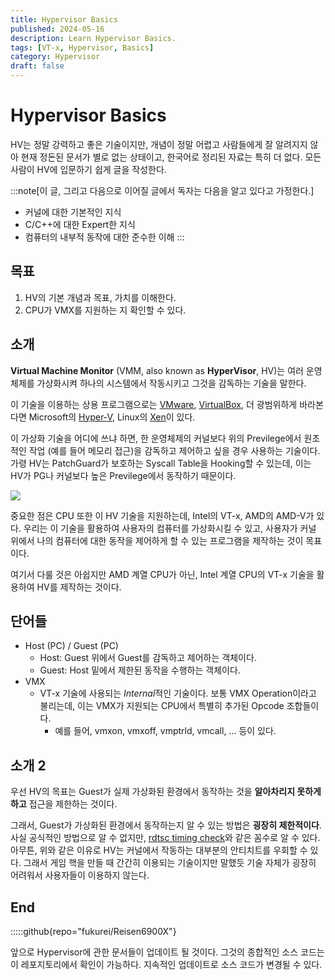 ```yaml
---
title: Hypervisor Basics
published: 2024-05-16
description: Learn Hypervisor Basics.
tags: [VT-x, Hypervisor, Basics]
category: Hypervisor
draft: false
---
```


# Hypervisor Basics

HV는 정말 강력하고 좋은 기술이지만, 개념이 정말 어렵고 사람들에게 잘 알려지지 않아 현재 정돈된 문서가 별로 없는 상태이고, 한국어로 정리된 자료는 특히 더 없다. 모든 사람이 HV에 입문하기 쉽게 글을 작성한다.

:::note[이 글, 그리고 다음으로 이어질 글에서 독자는 다음을 알고 있다고 가정한다.]
+ 커널에 대한 기본적인 지식
+ C/C++에 대한 Expert한 지식
+ 컴퓨터의 내부적 동작에 대한 준수한 이해
:::

## 목표

1. HV의 기본 개념과 목표, 가치를 이해한다.
2. CPU가 VMX를 지원하는 지 확인할 수 있다.

## 소개

**Virtual Machine Monitor** (VMM, also known as **HyperVisor**, HV)는 여러 운영 체제를 가상화시켜 하나의 시스템에서 작동시키고 그것을 감독하는 기술을 말한다.

이 기술을 이용하는 상용 프로그램으로는 [VMware](https://www.vmware.com/), [VirtualBox](https://www.virtualbox.org/), 더 광범위하게 바라본다면 Microsoft의 [Hyper-V](https://learn.microsoft.com/ko-kr/virtualization/hyper-v-on-windows/about/), Linux의 [Xen](https://xenproject.org/)이 있다.

이 가상화 기술을 어디에 쓰냐 하면, 한 운영체제의 커널보다 위의 Previlege에서 원초적인 작업 (예를 들어 메모리 접근)을 감독하고 제어하고 싶을 경우 사용하는 기술이다. 가령 HV는 PatchGuard가 보호하는 Syscall Table을 Hooking할 수 있는데, 이는 HV가 PG나 커널보다 높은 Previlege에서 동작하기 때문이다.

<img src="/hypervisor-basics/ring.webp">

중요한 점은 CPU 또한 이 HV 기술을 지원하는데, Intel의 VT-x, AMD의 AMD-V가 있다. 우리는 이 기술을 활용하여 사용자의 컴퓨터를 가상화시킬 수 있고, 사용자가 커널 위에서 나의 컴퓨터에 대한 동작을 제어하게 할 수 있는 프로그램을 제작하는 것이 목표이다.

여기서 다룰 것은 아쉽지만 AMD 계열 CPU가 아닌, Intel 계열 CPU의 VT-x 기술을 활용하여 HV를 제작하는 것이다.

## 단어들

+ Host (PC) / Guest (PC)
	+ Host: Guest 위에서 Guest를 감독하고 제어하는 객체이다.
	+ Guest: Host 밑에서 제한된 동작을 수행하는 객체이다.
+ VMX
	+ VT-x 기술에 사용되는 *Internal*적인 기술이다. 보통 VMX Operation이라고 불리는데, 이는 VMX가 지원되는 CPU에서 특별히 추가된 Opcode 조합들이다.
		+ 예를 들어, vmxon, vmxoff, vmptrld, vmcall, ... 등이 있다.


## 소개 2

우선 HV의 목표는 Guest가 실제 가상화된 환경에서 동작하는 것을 **알아차리지 못하게 하고** 접근을 제한하는 것이다.

그래서, Guest가 가상화된 환경에서 동작하는지 알 수 있는 방법은 **굉장히 제한적이다**. 사실 공식적인 방법으로 알 수 없지만, [rdtsc timing check](https://secret.club/2020/01/12/battleye-hypervisor-detection.html)와 같은 꼼수로 알 수 있다. 아무튼, 위와 같은 이유로 HV는 커널에서 작동하는 대부분의 안티치트를 우회할 수 있다. 그래서 게임 핵을 만들 때 간간히 이용되는 기술이지만 말했듯 기술 자체가 굉장히 어려워서 사용자들이 이용하지 않는다.

## End

:::::github{repo="fukurei/Reisen6900X"}

앞으로 Hypervisor에 관한 문서들이 업데이트 될 것이다. 그것의 종합적인 소스 코드는 이 레포지토리에서 확인이 가능하다. 지속적인 업데이트로 소스 코드가 변경될 수 있다.
